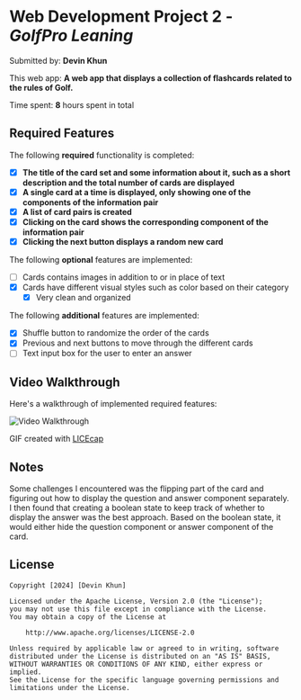 # Web Development Project 2 - *GolfPro Leaning*

Submitted by: **Devin Khun**

This web app: **A web app that displays a collection of flashcards related to the rules of Golf.**

Time spent: **8** hours spent in total

## Required Features

The following **required** functionality is completed:

- [x] **The title of the card set and some information about it, such as a short description and the total number of cards are displayed**
- [x] **A single card at a time is displayed, only showing one of the components of the information pair**
- [x] **A list of card pairs is created**
- [x] **Clicking on the card shows the corresponding component of the information pair**
- [x] **Clicking the next button displays a random new card**

The following **optional** features are implemented:

- [ ] Cards contains images in addition to or in place of text
- [x] Cards have different visual styles such as color based on their category
  - [x] Very clean and organized

The following **additional** features are implemented:

* [x] Shuffle button to randomize the order of the cards
* [x] Previous and next buttons to move through the different cards
* [ ] Text input box for the user to enter an answer

## Video Walkthrough

Here's a walkthrough of implemented required features:

<img src='https://i.imgur.com/qNhvXyC.gif' title='Video Walkthrough' width='' alt='Video Walkthrough' />

<!-- Replace this with whatever GIF tool you used! -->
GIF created with [LICEcap](https://www.cockos.com/licecap/)
<!-- Recommended tools:
[Kap](https://getkap.co/) for macOS
[ScreenToGif](https://www.screentogif.com/) for Windows
[peek](https://github.com/phw/peek) for Linux. -->

## Notes

Some challenges I encountered was the flipping part of the card and figuring out how to display the question and answer component separately. I then found that creating a boolean state to keep track of whether to display the answer was the best approach. Based on the boolean state, it would either hide the question component or answer component of the card.

## License

    Copyright [2024] [Devin Khun]

    Licensed under the Apache License, Version 2.0 (the "License");
    you may not use this file except in compliance with the License.
    You may obtain a copy of the License at

        http://www.apache.org/licenses/LICENSE-2.0

    Unless required by applicable law or agreed to in writing, software
    distributed under the License is distributed on an "AS IS" BASIS,
    WITHOUT WARRANTIES OR CONDITIONS OF ANY KIND, either express or implied.
    See the License for the specific language governing permissions and
    limitations under the License.

